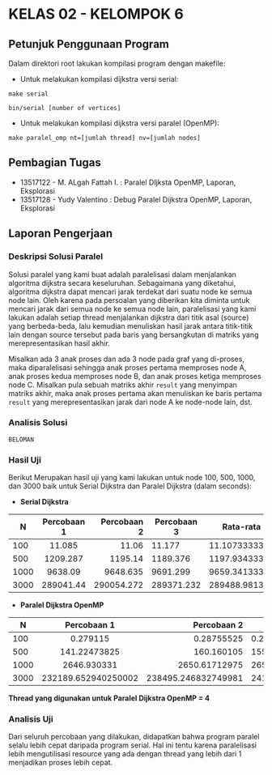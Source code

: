 # KELAS 02 - KELOMPOK 6

## Petunjuk Penggunaan Program
Dalam direktori root lakukan kompilasi program dengan makefile:

* Untuk melakukan kompilasi dijkstra versi serial:

`make serial`

`bin/serial [number of vertices]`

* Untuk melakukan kompilasi dijkstra versi paralel (OpenMP):

`make paralel_omp nt=[jumlah thread] nv=[jumlah nodes]`

## Pembagian Tugas
* 13517122 - M. ALgah Fattah I. : Paralel DIjksta OpenMP, Laporan, Eksplorasi
* 13517128 - Yudy Valentino : Debug Paralel Dijkstra OpenMP, Laporan, Eksplorasi

## Laporan Pengerjaan
### Deskripsi Solusi Paralel

Solusi paralel yang kami buat adalah paralelisasi dalam menjalankan algoritma dijkstra secara keseluruhan. Sebagaimana yang diketahui, algoritma dijkstra dapat mencari jarak terdekat dari suatu node ke semua node lain. Oleh karena pada persoalan yang diberikan kita diminta untuk mencari jarak dari semua node ke semua node lain, paralelisasi yang kami lakukan adalah setiap thread menjalankan dijkstra dari titik asal (source) yang berbeda-beda, lalu kemudian menuliskan hasil jarak antara titik-titik lain dengan source tersebut pada baris yang bersangkutan di matriks yang merepresentasikan hasil akhir.

Misalkan ada 3 anak proses dan ada 3 node pada graf yang di-proses, maka diparalelisasi sehingga anak proses pertama memproses node A, anak proses kedua memproses node B, dan anak proses ketiga memproses node C. Misalkan pula sebuah matriks akhir `result` yang menyimpan matriks akhir, maka anak proses pertama akan menuliskan ke baris pertama `result` yang merepresentasikan jarak dari node A ke node-node lain, dst.


### Analisis Solusi
`BELOMAN`


### Hasil Uji
Berikut Merupakan hasil uji yang kami lakukan untuk node 100, 500, 1000, dan 3000 baik untuk Serial Dijkstra dan Paralel Dijkstra (dalam seconds):

* **Serial Dijkstra**

| N             | Percobaan 1   | Percobaan 2 | Percobaan 3 | Rata-rata           |
| ------------- |:-------------:| -----:| ------------- |:-------------:|
| 100      | 11.085 | 11.06 | 11.177 | 11.1073333333 |
| 500      | 1209.287 | 1195.14 | 1189.376 | 1197.93433333 |
| 1000     | 9638.09 | 9648.635 | 9691.299 | 9659.34133333 |
| 3000     | 289041.44 | 290054.272 | 289371.232 | 289488.981333 |


* **Paralel Dijkstra OpenMP**

| N             | Percobaan 1   | Percobaan 2 | Percobaan 3 | Rata-rata           |
| ------------- |:-------------:| -----:| ------------- |:-------------:|
| 100      | 0.279115 | 0.28755525 | 0.296497 | 0.28772241666 |
| 500      | 141.22473825 | 160.160105 | 155.14105175 | 152.175298333 |
| 1000     | 2646.930331 | 2650.61712975 | 2651.74764425 | 2649.765035 |
| 3000     | 232189.652940250002 | 238495.246832749981 | 241372.985165749997 | 237352.628313 |

**Thread yang digunakan untuk Paralel Dijkstra OpenMP = 4**


### Analisis Uji
Dari seluruh percobaan yang dilakukan, didapatkan bahwa program paralel selalu lebih cepat daripada program serial. 
Hal ini tentu karena paralelisasi lebih mengutilisasi resource yang ada dengan thread yang lebih dari 1 menjadikan proses lebih cepat.